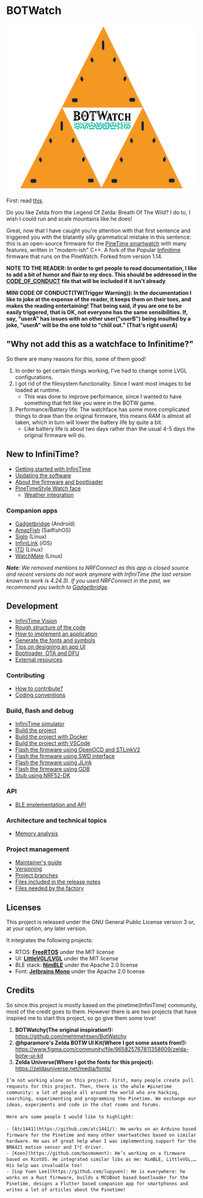 # BOTWatch

![BOTWatch logo](doc/logo/BOTWatch-logo.png "InfiniTime Logo")

First: read [this](./CODE_OF_CONDUCT_PROTOTYPE.md).

Do you like Zelda from the Legend Of Zelda: Breath Of The Wild? I do to, I wish I could run and scale mountains like he does!

Great, now that I have caught you're attention with that first sentence and triggered you with the blatantly silly grammatical mistake in this sentence: this is an open-source firmware for the [PineTime smartwatch](https://www.pine64.org/pinetime/) with many features, written in "modern-ish" C++. A fork of the Popular [Infinitime](https://github.com/InfiniTimeOrg/InfiniTime) firmware that runs on the PineWatch. Forked from version 1.14.

**NOTE TO THE READER: In order to get people to read documentation, I like to add a bit of humor and flair to my docs. This should be addressed in the [CODE_OF_CONDUCT](./CODE_OF_CONDUCT_TEMPLATE.md) file that will be included if it isn't already**

**MINI CODE OF CONDUCT(TW(Trigger Warning)): In the documentation I like to joke at the expense of the reader, it keeps them on their toes, and makes the reading entertaining! That being said, if you are one to be easily triggered, that is OK, not everyone has the same sensibilities. If, say, "userA" has issues with an other user("userB") being insulted by a joke, "userA" will be the one told to "chill out." (That's right _userA_)**

## "Why not add this as a watchface to Infinitime?"
So there are many reasons for this, some of them good!
1. In order to get certain things working, I've had to change some LVGL configurations.
1. I got rid of the filesystem functionality. Since I want most images to be loaded at runtime.
   * This was done to improve performance, since I wanted to have something that felt like you were in the BOTW game.
1. Performance/Battery life: The watchface has some more complicated things to draw than the original firmware, this means RAM is almost all taken, which in turn will lower the battery life by quite a bit.
   * Like battery life is about two days rather than the usual 4-5 days the original firmware will do.

## New to InfiniTime?

- [Getting started with InfiniTime](doc/gettingStarted/gettingStarted-1.0.md)
- [Updating the software](doc/gettingStarted/updating-software.md)
- [About the firmware and bootloader](doc/gettingStarted/about-software.md)
- [PineTimeStyle Watch face](https://wiki.pine64.org/wiki/PineTimeStyle)
  - [Weather integration](https://wiki.pine64.org/wiki/Infinitime-Weather)

### Companion apps

- [Gadgetbridge](https://gadgetbridge.org/) (Android)
- [AmazFish](https://openrepos.net/content/piggz/amazfish/) (SailfishOS)
- [Siglo](https://github.com/alexr4535/siglo) (Linux)
- [InfiniLink](https://github.com/InfiniTimeOrg/InfiniLink) (iOS)
- [ITD](https://gitea.elara.ws/Elara6331/itd) (Linux)
- [WatchMate](https://github.com/azymohliad/watchmate) (Linux)

***Note**: We removed mentions to NRFConnect as this app is closed source and recent versions do not work anymore with InfiniTime (the last version known to work is 4.24.3). If you used NRFConnect in the past, we recommend you switch to [Gadgetbridge](https://gadgetbridge.org/).*

## Development

- [InfiniTime Vision](doc/InfiniTimeVision.md)
- [Rough structure of the code](doc/code/Intro.md)
- [How to implement an application](doc/code/Apps.md)
- [Generate the fonts and symbols](src/displayapp/fonts/README.md)
- [Tips on designing an app UI](doc/ui_guidelines.md)
- [Bootloader, OTA and DFU](bootloader/README.md)
- [External resources](doc/ExternalResources.md)

### Contributing

- [How to contribute?](CONTRIBUTING.md)
- [Coding conventions](doc/coding-convention.md)

### Build, flash and debug

- [InfiniTime simulator](https://github.com/InfiniTimeOrg/InfiniSim)
- [Build the project](doc/buildAndProgram.md)
- [Build the project with Docker](doc/buildWithDocker.md)
- [Build the project with VSCode](doc/buildWithVScode.md)
- [Flash the firmware using OpenOCD and STLinkV2](doc/openOCD.md)
- [Flash the firmware using SWD interface](doc/SWD.md)
- [Flash the firmware using JLink](doc/jlink.md)
- [Flash the firmware using GDB](doc/gdb.md)
- [Stub using NRF52-DK](doc/PinetimeStubWithNrf52DK.md)

### API

- [BLE implementation and API](doc/ble.md)

### Architecture and technical topics

- [Memory analysis](doc/MemoryAnalysis.md)

### Project management

- [Maintainer's guide](doc/maintainer-guide.md)
- [Versioning](doc/versioning.md)
- [Project branches](doc/branches.md)
- [Files included in the release notes](doc/filesInReleaseNotes.md)
- [Files needed by the factory](doc/files-needed-by-factory.md)

## Licenses

This project is released under the GNU General Public License version 3 or, at your option, any later version.

It integrates the following projects:

- RTOS: **[FreeRTOS](https://freertos.org)** under the MIT license
- UI: **[LittleVGL/LVGL](https://lvgl.io/)** under the MIT license
- BLE stack: **[NimBLE](https://github.com/apache/mynewt-nimble)** under the Apache 2.0 license
- Font: **[Jetbrains Mono](https://www.jetbrains.com/fr-fr/lp/mono/)** under the Apache 2.0 license

## Credits
So since this project is mostly based on the pinetime(InfiniTime) community, most of the credit goes to them. However there is are two projects that have inspired me to start this project, so go give them some love!
1. **BOTWatchy(The original inspiration!):** https://github.com/mehtmehtsen/BotWatchy
1. **@hparamore's Zelda BOTW UI Kit(Where I got some assets from!):** https://www.figma.com/community/file/965825767811358609/zelda-botw-ui-kit
1. **Zelda Universe(Where I got the fonts for this project):** https://zeldauniverse.net/media/fonts/

```
I’m not working alone on this project. First, many people create pull requests for this project. Then, there is the whole #pinetime community: a lot of people all around the world who are hacking, searching, experimenting and programming the Pinetime. We exchange our ideas, experiments and code in the chat rooms and forums.

Here are some people I would like to highlight:

- [Atc1441](https://github.com/atc1441/): He works on an Arduino based firmware for the Pinetime and many other smartwatches based on similar hardware. He was of great help when I was implementing support for the BMA421 motion sensor and I²C driver.
- [Koen](https://github.com/bosmoment): He’s working on a firmware based on RiotOS. He integrated similar libs as me: NimBLE, LittleVGL,… His help was invaluable too!
- [Lup Yuen Lee](https://github.com/lupyuen): He is everywhere: he works on a Rust firmware, builds a MCUBoot based bootloader for the Pinetime, designs a Flutter based companion app for smartphones and writes a lot of articles about the Pinetime!
```